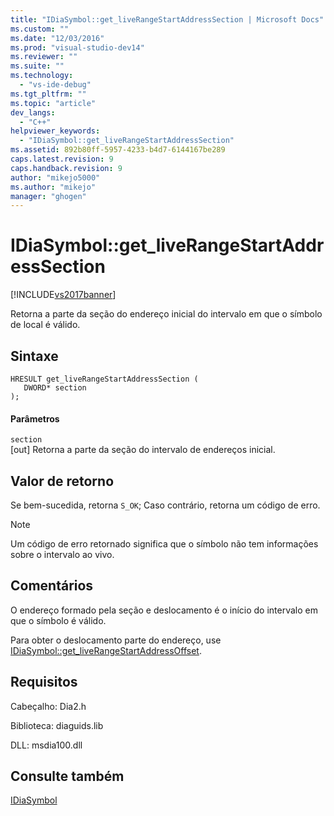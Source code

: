 ```yaml
---
title: "IDiaSymbol::get_liveRangeStartAddressSection | Microsoft Docs"
ms.custom: ""
ms.date: "12/03/2016"
ms.prod: "visual-studio-dev14"
ms.reviewer: ""
ms.suite: ""
ms.technology: 
  - "vs-ide-debug"
ms.tgt_pltfrm: ""
ms.topic: "article"
dev_langs: 
  - "C++"
helpviewer_keywords: 
  - "IDiaSymbol::get_liveRangeStartAddressSection"
ms.assetid: 892b80ff-5957-4233-b4d7-6144167be289
caps.latest.revision: 9
caps.handback.revision: 9
author: "mikejo5000"
ms.author: "mikejo"
manager: "ghogen"
---
```

# IDiaSymbol::get_liveRangeStartAddressSection
[!INCLUDE[vs2017banner](../../code-quality/includes/vs2017banner.md)]

Retorna a parte da seção do endereço inicial do intervalo em que o símbolo de local é válido.  
  
## Sintaxe  
  
```cpp#  
HRESULT get_liveRangeStartAddressSection (   
   DWORD* section  
);  
```  
  
#### Parâmetros  
 `section`  
 \[out\] Retorna a parte da seção do intervalo de endereços inicial.  
  
## Valor de retorno  
 Se bem\-sucedida, retorna `S_OK`; Caso contrário, retorna um código de erro.  
  
> [!NOTE]
>  Um código de erro retornado significa que o símbolo não tem informações sobre o intervalo ao vivo.  
  
## Comentários  
 O endereço formado pela seção e deslocamento é o início do intervalo em que o símbolo é válido.  
  
 Para obter o deslocamento parte do endereço, use [IDiaSymbol::get\_liveRangeStartAddressOffset](../Topic/IDiaSymbol::get_liveRangeStartAddressOffset.md).  
  
## Requisitos  
 Cabeçalho: Dia2.h  
  
 Biblioteca: diaguids.lib  
  
 DLL: msdia100.dll  
  
## Consulte também  
 [IDiaSymbol](../../debugger/debug-interface-access/idiasymbol.md)